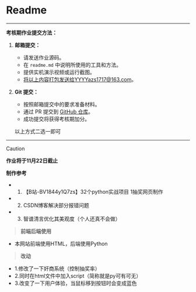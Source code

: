 # Readme

---

**考核期作业提交方法：**

1. **邮箱提交：**
   - 请发送作业源码。
   - 在 `readme.md` 中说明所使用的工具和方法。
   - 提供实机演示视频或运行截图。
   - 将以上内容打包发送给YYYYazs1717@163.com。

2. **Git 提交：**
   
   - 按照邮箱提交中的要求准备材料。
   - 通过 PR 提交到 [GitHub 仓库](https://github.com/Yazs-17/Snc_PP_Assessment_Period_Work)。
   - 成功提交将获得考核期加分。
   
   
   
   以上方式二选一即可

---



> [!CAUTION]
>
> **作业将于11月22日截止**
>
> **制作参考**
 - 1.	【B站-BV1844y1Q7zs】32个python实战项目 1抽奖网页制作
 - 2.	CSDN博客解决部分报错问题
 - 3.	智谱清言优化其美观度（个人还真不会做）


> **前端后端使用**
  - 本网站前端使用HTML，后端使用Python


> **改动**
  - 1.修改了一下奸商系统（控制抽奖率）
  - 2.同时在html文件中加入script（简称就是py可有可无）
  - 3.改变了一下用户体验，当鼠标移到按钮时会变成蓝色

